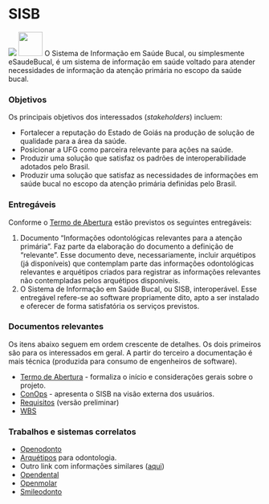 # SISB
![](./docs/logo/logo-642x380.png)
<img src="https://github.com/kyriosdata/sisb/blob/master/docs/logo/logo-642x380.png" width="48">
O Sistema de Informação em Saúde Bucal, ou simplesmente eSaudeBucal, é um sistema de informação em saúde voltado para atender necessidades de informação da atenção primária no escopo da saúde bucal. 

### Objetivos
Os principais objetivos dos interessados (_stakeholders_) incluem:
- Fortalecer a reputação do Estado de Goiás na produção de solução de qualidade para a área da saúde.
- Posicionar a UFG como parceira relevante para ações na saúde.
- Produzir uma solução que satisfaz os padrões de interoperabilidade adotados pelo Brasil. 
- Produzir uma solução que satisfaz as necessidades de informações em saúde bucal no escopo da atenção primária definidas pelo Brasil.


### Entregáveis
Conforme o [Termo de Abertura](https://docs.google.com/document/d/1-7-s9yEcUR5eE9cigPSo0GyrEhAQpxWoK1soz_29M84/edit?usp=sharing) estão previstos os seguintes entregáveis:
 1. Documento “Informações odontológicas relevantes para a atenção primária”. Faz parte da elaboração do documento a definição de “relevante”. Esse documento deve, necessariamente, incluir arquétipos (já disponíveis) que contemplam parte das informações odontológicas relevantes e arquétipos criados para registrar as informações relevantes não contempladas pelos arquétipos disponíveis. 
 1. O Sistema de Informação em Saúde Bucal, ou SISB, interoperável. Esse entregável refere-se ao software propriamente dito, apto a ser instalado e oferecer de forma satisfatória os serviços previstos.  

### Documentos relevantes
Os itens abaixo seguem em ordem crescente de detalhes. Os dois primeiros são para os interessados em geral. A partir do terceiro a documentação é mais técnica (produzida para consumo de engenheiros de software). 

- [Termo de Abertura](https://docs.google.com/document/d/1-7-s9yEcUR5eE9cigPSo0GyrEhAQpxWoK1soz_29M84/edit?usp=sharing) - formaliza o início e considerações gerais sobre o projeto.
- [ConOps](https://github.com/kyriosdata/sisb/blob/master/ConOps.md) - apresenta o SISB na visão externa dos usuários.
- [Requisitos](https://github.com/kyriosdata/sisb/blob/master/docs/Requisitos.md) (versão preliminar)
- [WBS](https://drive.mindmup.com/map/0B2KOoPbti6jsQ29xTERvTlF4SGc)

### Trabalhos e sistemas correlatos
- [Openodonto](http://openodonto.org/)
- [Arquétipos](https://github.com/odonto/datamodel) para odontologia.
- Outro link com informações similares ([aqui](https://www.openhealthhub.org/t/openodonto-hack-weekend-1/226/7))
- [Opendental](http://www.opendental.com/)
- [Openmolar](http://openmolar.com/)
- [Smileodonto](http://www.smileodonto.com.br/gco/)

